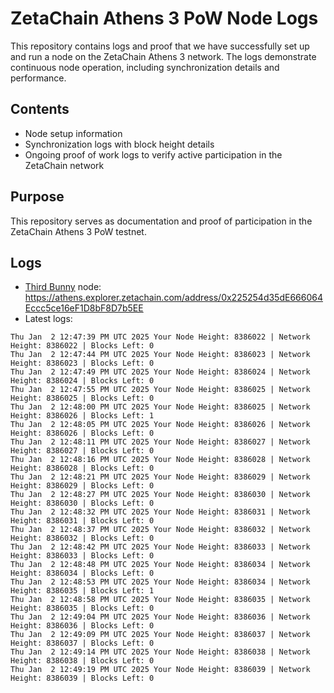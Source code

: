 # ZetaChain Athens 3 PoW Node Logs
This repository contains logs and proof that we have successfully set up and run a node on the ZetaChain Athens 3 network. The logs demonstrate continuous node operation, including synchronization details and performance.

## Contents
- Node setup information
- Synchronization logs with block height details
- Ongoing proof of work logs to verify active participation in the ZetaChain network

## Purpose
This repository serves as documentation and proof of participation in the ZetaChain Athens 3 PoW testnet.

## Logs

- [Third Bunny](https://thirdbunny.xyz/) node: https://athens.explorer.zetachain.com/address/0x225254d35dE666064Eccc5ce16eF1D8bF8D7b5EE
- Latest logs:
```
Thu Jan  2 12:47:39 PM UTC 2025 Your Node Height: 8386022 | Network Height: 8386022 | Blocks Left: 0
Thu Jan  2 12:47:44 PM UTC 2025 Your Node Height: 8386023 | Network Height: 8386023 | Blocks Left: 0
Thu Jan  2 12:47:49 PM UTC 2025 Your Node Height: 8386024 | Network Height: 8386024 | Blocks Left: 0
Thu Jan  2 12:47:55 PM UTC 2025 Your Node Height: 8386025 | Network Height: 8386025 | Blocks Left: 0
Thu Jan  2 12:48:00 PM UTC 2025 Your Node Height: 8386025 | Network Height: 8386026 | Blocks Left: 1
Thu Jan  2 12:48:05 PM UTC 2025 Your Node Height: 8386026 | Network Height: 8386026 | Blocks Left: 0
Thu Jan  2 12:48:11 PM UTC 2025 Your Node Height: 8386027 | Network Height: 8386027 | Blocks Left: 0
Thu Jan  2 12:48:16 PM UTC 2025 Your Node Height: 8386028 | Network Height: 8386028 | Blocks Left: 0
Thu Jan  2 12:48:21 PM UTC 2025 Your Node Height: 8386029 | Network Height: 8386029 | Blocks Left: 0
Thu Jan  2 12:48:27 PM UTC 2025 Your Node Height: 8386030 | Network Height: 8386030 | Blocks Left: 0
Thu Jan  2 12:48:32 PM UTC 2025 Your Node Height: 8386031 | Network Height: 8386031 | Blocks Left: 0
Thu Jan  2 12:48:37 PM UTC 2025 Your Node Height: 8386032 | Network Height: 8386032 | Blocks Left: 0
Thu Jan  2 12:48:42 PM UTC 2025 Your Node Height: 8386033 | Network Height: 8386033 | Blocks Left: 0
Thu Jan  2 12:48:48 PM UTC 2025 Your Node Height: 8386034 | Network Height: 8386034 | Blocks Left: 0
Thu Jan  2 12:48:53 PM UTC 2025 Your Node Height: 8386034 | Network Height: 8386035 | Blocks Left: 1
Thu Jan  2 12:48:58 PM UTC 2025 Your Node Height: 8386035 | Network Height: 8386035 | Blocks Left: 0
Thu Jan  2 12:49:04 PM UTC 2025 Your Node Height: 8386036 | Network Height: 8386036 | Blocks Left: 0
Thu Jan  2 12:49:09 PM UTC 2025 Your Node Height: 8386037 | Network Height: 8386037 | Blocks Left: 0
Thu Jan  2 12:49:14 PM UTC 2025 Your Node Height: 8386038 | Network Height: 8386038 | Blocks Left: 0
Thu Jan  2 12:49:19 PM UTC 2025 Your Node Height: 8386039 | Network Height: 8386039 | Blocks Left: 0
```
